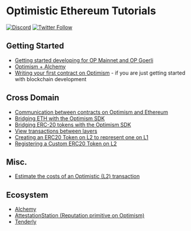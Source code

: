 # Optimistic Ethereum Tutorials

[![Discord](https://img.shields.io/discord/667044843901681675.svg?color=768AD4&label=discord&logo=https%3A%2F%2Fdiscordapp.com%2Fassets%2F8c9701b98ad4372b58f13fd9f65f966e.svg)](https://discord-gateway.optimism.io)
[![Twitter Follow](https://img.shields.io/twitter/follow/optimismFND.svg?label=optimismFND&style=social)](https://twitter.com/optimismFND)

## Getting Started

* [Getting started developing for OP Mainnet and OP Goerli](getting-started)
* [Optimism + Alchemy](https://docs.alchemy.com/alchemy/introduction/getting-started)
* [Writing your first contract on Optimism](https://github.com/ethereum-optimism/optimism-tutorial/tree/main/first-contract) - if you are just getting started with blockchain development


## Cross Domain

* [Communication between contracts on Optimism and Ethereum](https://github.com/ethereum-optimism/optimism-tutorial/tree/main/cross-dom-comm)
* [Bridging ETH with the Optimism SDK](https://github.com/ethereum-optimism/optimism-tutorial/tree/main/cross-dom-bridge-eth)
* [Bridging ERC-20 tokens with the Optimism SDK](https://github.com/ethereum-optimism/optimism-tutorial/tree/main/cross-dom-bridge-erc20)
* [View transactions between layers](https://github.com/ethereum-optimism/optimism-tutorial/tree/main/sdk-view-tx)
* [Creating an ERC20 Token on L2 to represent one on L1](https://github.com/ethereum-optimism/optimism-tutorial/tree/main/standard-bridge-standard-token)
* [Registering a Custom ERC20 Token on L2](https://github.com/ethereum-optimism/optimism-tutorial/tree/main/standard-bridge-custom-token)



## Misc.

* [Estimate the costs of an Optimistic (L2) transaction](https://github.com/ethereum-optimism/optimism-tutorial/tree/main/sdk-estimate-gas)


## Ecosystem

- [Alchemy](https://github.com/ethereum-optimism/optimism-tutorial/tree/main/ecosystem/alchemy)
- [AttestationStation (Reputation primitive on Optimism)](https://github.com/ethereum-optimism/optimism-tutorial/tree/main/ecosystem/attestation-station)
- [Tenderly](https://github.com/ethereum-optimism/optimism-tutorial/tree/main/ecosystem/tenderly)
